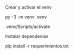 Crear y activar el venv

py -3 -m venv .venv

.venv/Scripts/activate

Instalar dependenias

pip install -r requerimientos.txt
